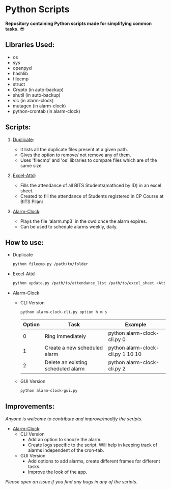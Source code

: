 # Python Scripts
**Repository containing Python scripts made for simplifying common tasks.** :sunglasses:

## Libraries Used:
 - os
 - sys
 - openpyxl
 - hashlib
 - filecmp
 - struct
 - Crypto           (in auto-backup)
 - shutil           (in auto-backup)
 - vlc              (in alarm-clock)
 - mutagen          (in alarm-clock)
 - python-crontab   (in alarm-clock)

## Scripts:
1. [Duplicate](https://github.com/Pro-Panda/Python-Scripts/tree/master/Duplicate): 
   - It lists all the duplicate files present at a given path.
   - Gives the option to remove/ not remove any of them.
   - Uses 'filecmp' and 'os' libraries to compare files which are of the same size
   
2. [Excel-Attd](https://github.com/Pro-Panda/Python-Scripts/tree/master/Excel-Attd): 
   - Fills the attendance of all BITS Students(mathced by ID) in an excel sheet.
   - Created to fill the attendance of Students registered in CP Course at BITS Pilani
   
3. [Alarm-Clock](https://github.com/siddhantkhandelwal/Python-Scripts/tree/master/alarm-clock):
   - Plays the file 'alarm.mp3' in the cwd once the alarm expires.
   - Can be used to schedule alarms weekly, daily.
   
## How to use:
 - Duplicate

   ```bash
   python filecmp.py /path/to/folder
   ```
 - Excel-Attd

    ```bash
    python update.py /path/to/attendance_list /path/to/excel_sheet <Attd Column No.>
    ```
 - Alarm-Clock

   - CLI Version
     ```bash
     python alarm-clock-cli.py option h m s
     ```
        | Option | Task                               | Example                           |
        |--------|------------------------------------|-----------------------------------|
        | 0      | Ring Immediately                   | python alarm-clock-cli.py 0       |
        | 1      | Create a new scheduled alarm       | python alarm-clock-cli.py 1 10 10 |                   
        | 2      | Delete an existing scheduled alarm | python alarm-clock-cli.py 2       |
    
   - GUI Version
     ```bash
     python alarm-clock-gui.py
     ``` 

## Improvements:
*Anyone is welcome to contribute and improve/modify the scripts.*

- [Alarm-Clock](https://github.com/siddhantkhandelwal/Python-Scripts/tree/master/alarm-clock):
  - CLI Version
    - Add an option to snooze the alarm.
    - Create logs specific to the script. Will help in keeping track of alarms independent of the cron-tab.
  - GUI Version
    - Add options to add alarms, create different frames for different tasks.
    - Improve the look of the app.

*Please open an issue if you find any bugs in any of the scripts.*
